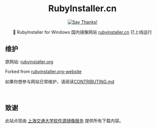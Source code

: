 <div align="center">

# RubyInstaller.cn

[![Say Thanks!](https://img.shields.io/badge/Say%20Thanks-!-1EAEDB.svg)](https://saythanks.io/to/ccmywish)

🎏 RubyInstaller for Windows 国内镜像网站 [rubyinstaller.cn](https://rubyinstaller.cn) 已上线运行

</div>

## 维护

原网站: [rubyinstaller.org](https://rubyinstaller.org)

Forked from [rubyinstaller.org-website](https://github.com/oneclick/rubyinstaller.org-website)

如果你想参与网站日常维护，请阅读[CONTRIBUTING.md](./CONTRIBUTING.md)

<br>

## 致谢

此站点现由 [上海交通大学软件源镜像服务](https://mirrors.sjtug.sjtu.edu.cn/) 提供所有下载内容。
